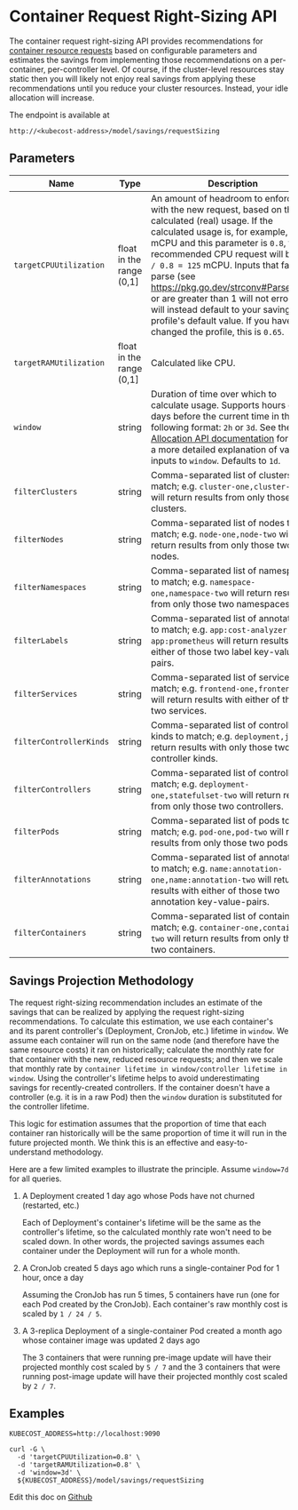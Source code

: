 Container Request Right-Sizing API
==================================

The container request right-sizing API provides recommendations for
[container resource requests](https://kubernetes.io/docs/concepts/configuration/manage-resources-containers/)
based on configurable parameters and estimates the savings from implementing those recommendations
on a per-container, per-controller level. Of course, if the cluster-level resources stay static then
you will likely not enjoy real savings from applying these recommendations until you reduce
your cluster resources. Instead, your idle allocation will increase.

The endpoint is available at
```
http://<kubecost-address>/model/savings/requestSizing
```

## Parameters


| Name | Type | Description |
|------|------|-------------|
| `targetCPUUtilization` | float in the range (0,1] | An amount of headroom to enforce with the new request, based on the calculated (real) usage. If the calculated usage is, for example, 100 mCPU and this parameter is `0.8`, the recommended CPU request will be `100 / 0.8 = 125` mCPU. Inputs that fail to parse (see https://pkg.go.dev/strconv#ParseFloat) or are greater than 1 will not error; they will instead default to your savings profile's default value. If you have not changed the profile, this is  `0.65`.|
| `targetRAMUtilization` | float in the range (0,1] | Calculated like CPU. |
| `window` | string | Duration of time over which to calculate usage. Supports hours or days before the current time in the following format: `2h` or `3d`. See the [Allocation API documentation](https://github.com/kubecost/docs/blob/main/allocation.md#querying) for more a more detailed explanation of valid inputs to `window`. Defaults to `1d`. |
| `filterClusters` | string | Comma-separated list of clusters to match; e.g. `cluster-one,cluster-two` will return results from only those two clusters. |
| `filterNodes` | string | Comma-separated list of nodes to match; e.g. `node-one,node-two` will return results from only those two nodes. |
| `filterNamespaces` | string | Comma-separated list of namespaces to match; e.g. `namespace-one,namespace-two` will return results from only those two namespaces. |
| `filterLabels` | string | Comma-separated list of annotations to match; e.g. `app:cost-analyzer, app:prometheus` will return results with either of those two label key-value-pairs. |
| `filterServices` | string | Comma-separated list of services to match; e.g. `frontend-one,frontend-two` will return results with either of those two services. |
| `filterControllerKinds` | string | Comma-separated list of controller kinds to match; e.g. `deployment,job` will return results with only those two controller kinds. |
| `filterControllers` | string | Comma-separated list of controllers to match; e.g. `deployment-one,statefulset-two` will return results from only those two controllers. |
| `filterPods` | string | Comma-separated list of pods to match; e.g. `pod-one,pod-two` will return results from only those two pods. |
| `filterAnnotations` | string | Comma-separated list of annotations to match; e.g. `name:annotation-one,name:annotation-two` will return results with either of those two annotation key-value-pairs. |
| `filterContainers` | string | Comma-separated list of containers to match; e.g. `container-one,container-two` will return results from only those two containers. |


## Savings Projection Methodology

The request right-sizing recommendation includes an estimate of the savings that can be realized
by applying the request right-sizing recommendations. To calculate this estimation, we use each
container's and its parent controller's (Deployment, CronJob, etc.) lifetime in `window`. We assume
each container will run on the same node (and therefore have the same resource costs) it ran on
historically; calculate the monthly rate for that container with the new, reduced resource requests;
and then we scale that monthly rate by `container lifetime in window/controller lifetime in window`.
Using the controller's lifetime helps to avoid underestimating savings for recently-created controllers.
If the container doesn't have a controller (e.g. it is in a raw Pod) then the `window` duration is
substituted for the controller lifetime.

This logic for estimation assumes that the proportion of time that each container ran
historically will be the same proportion of time it will run in the future projected month. We think
this is an effective and easy-to-understand methodology.

Here are a few limited examples to illustrate the principle. Assume `window=7d` for all queries.

1. A Deployment created 1 day ago whose Pods have not churned (restarted, etc.)

   Each of Deployment's container's lifetime will be the same as the controller's lifetime, so
   the calculated monthly rate won't need to be scaled down. In other words, the projected
   savings assumes each container under the Deployment will run for a whole month.

2. A CronJob created 5 days ago which runs a single-container Pod for 1 hour, once a day

   Assuming the CronJob has run 5 times, 5 containers have run (one for each
   Pod created by the CronJob). Each container's raw monthly cost is scaled by `1 / 24 / 5`.

3. A 3-replica Deployment of a single-container Pod created a month ago whose container image
   was updated 2 days ago

   The 3 containers that were running pre-image update will have their projected monthly cost
   scaled by `5 / 7` and the 3 containers that were running post-image update will have their
   projected monthly cost scaled by `2 / 7`.

## Examples

```
KUBECOST_ADDRESS=http://localhost:9090

curl -G \
  -d 'targetCPUUtilization=0.8' \
  -d 'targetRAMUtilization=0.8' \
  -d 'window=3d' \
  ${KUBECOST_ADDRESS}/model/savings/requestSizing
```

Edit this doc on [Github](https://github.com/kubecost/docs/blob/main/api-request-right-sizing.md)

<!--- {"article":"4407595919895","section":"4402829033367","permissiongroup":"1500001277122"} --->